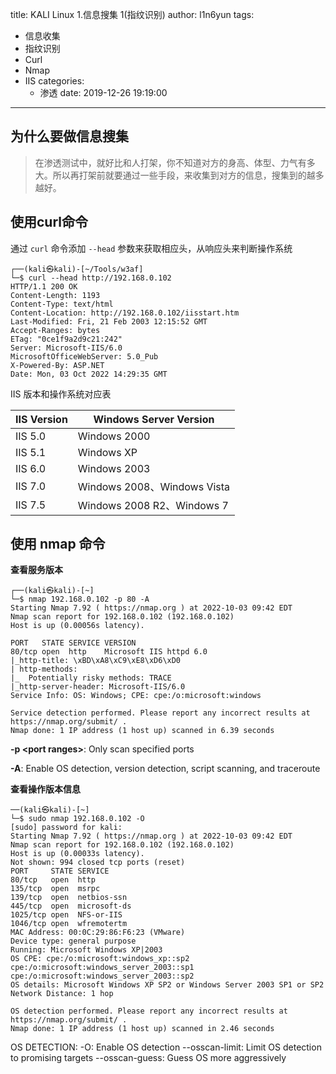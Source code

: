 title: KALI Linux 1.信息搜集 1(指纹识别)
author: l1n6yun
tags: 
- 信息收集
- 指纹识别
- Curl
- Nmap
- IIS
categories:
  - 渗透
date: 2019-12-26 19:19:00
---
## 为什么要做信息搜集

> 在渗透测试中，就好比和人打架，你不知道对方的身高、体型、力气有多大。所以再打架前就要通过一些手段，来收集到对方的信息，搜集到的越多越好。

## 使用curl命令

通过 `curl` 命令添加 `--head` 参数来获取相应头，从响应头来判断操作系统

```shell
┌──(kali㉿kali)-[~/Tools/w3af]
└─$ curl --head http://192.168.0.102 
HTTP/1.1 200 OK
Content-Length: 1193
Content-Type: text/html
Content-Location: http://192.168.0.102/iisstart.htm
Last-Modified: Fri, 21 Feb 2003 12:15:52 GMT
Accept-Ranges: bytes
ETag: "0ce1f9a2d9c21:242"
Server: Microsoft-IIS/6.0
MicrosoftOfficeWebServer: 5.0_Pub
X-Powered-By: ASP.NET
Date: Mon, 03 Oct 2022 14:29:35 GMT
```

IIS 版本和操作系统对应表 

| IIS Version | Windows Server Version      |
| ----------- | --------------------------- |
| IIS 5.0     | Windows 2000                |
| IIS 5.1     | Windows XP                  |
| IIS 6.0     | Windows 2003                |
| IIS 7.0     | Windows 2008、Windows Vista |
| IIS 7.5     | Windows 2008 R2、Windows 7  |

## 使用 nmap 命令

**查看服务版本**

```shell
┌──(kali㉿kali)-[~]
└─$ nmap 192.168.0.102 -p 80 -A                                                                   
Starting Nmap 7.92 ( https://nmap.org ) at 2022-10-03 09:42 EDT
Nmap scan report for 192.168.0.102 (192.168.0.102)
Host is up (0.00056s latency).

PORT   STATE SERVICE VERSION
80/tcp open  http    Microsoft IIS httpd 6.0
|_http-title: \xBD\xA8\xC9\xE8\xD6\xD0
| http-methods: 
|_  Potentially risky methods: TRACE
|_http-server-header: Microsoft-IIS/6.0
Service Info: OS: Windows; CPE: cpe:/o:microsoft:windows

Service detection performed. Please report any incorrect results at https://nmap.org/submit/ .
Nmap done: 1 IP address (1 host up) scanned in 6.39 seconds
```

**-p \<port ranges>**: Only scan specified ports

**-A**: Enable OS detection, version detection, script scanning, and traceroute

**查看操作版本信息**

```shell
──(kali㉿kali)-[~]
└─$ sudo nmap 192.168.0.102 -O
[sudo] password for kali: 
Starting Nmap 7.92 ( https://nmap.org ) at 2022-10-03 09:42 EDT
Nmap scan report for 192.168.0.102 (192.168.0.102)
Host is up (0.00033s latency).
Not shown: 994 closed tcp ports (reset)
PORT     STATE SERVICE
80/tcp   open  http
135/tcp  open  msrpc
139/tcp  open  netbios-ssn
445/tcp  open  microsoft-ds
1025/tcp open  NFS-or-IIS
1046/tcp open  wfremotertm
MAC Address: 00:0C:29:86:F6:23 (VMware)
Device type: general purpose
Running: Microsoft Windows XP|2003
OS CPE: cpe:/o:microsoft:windows_xp::sp2 cpe:/o:microsoft:windows_server_2003::sp1 cpe:/o:microsoft:windows_server_2003::sp2
OS details: Microsoft Windows XP SP2 or Windows Server 2003 SP1 or SP2
Network Distance: 1 hop

OS detection performed. Please report any incorrect results at https://nmap.org/submit/ .
Nmap done: 1 IP address (1 host up) scanned in 2.46 seconds
```

OS DETECTION:
  -O: Enable OS detection
  --osscan-limit: Limit OS detection to promising targets
  --osscan-guess: Guess OS more aggressively